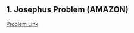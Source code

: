 ## 1. Josephus Problem (AMAZON)
[Problem Link](https://www.geeksforgeeks.org/josephus-problem-set-1-a-on-solution/)